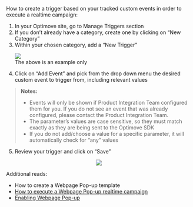 How to create a trigger based on your tracked custom events in order to execute a realtime campaign:

 1. In your Optimove site, go to Manage Triggers section
 2. If you don’t already have a category, create one by clicking on “New Category”
 3. Within your chosen category, add a “New Trigger”
	 <p align="left"><img src="https://github.com/optimove-tech/Web-SDK-Integration-Guide/blob/master/Webpage%20Pop-ups/images/t1.png?raw=true"><br/>The above is an example only</p> 
 4. Click on “Add Event” and pick from the drop down menu the desired custom event to trigger from, including relevant values
>**Notes:**
>  - Events will only be shown if Product Integration Team configured them for you. If you do not see an event that was already configured, please contact the Product Integration Team.
>  - The parameter’s values are case sensitive, so they must match exactly as they are being sent to the Optimove SDK
>  - If you do not add/choose a value for a specific parameter, it will automatically check for “any” values
>  	
5.	Review your trigger and click on “Save”
<p align="center"><img src="https://github.com/optimove-tech/Web-SDK-Integration-Guide/blob/master/Webpage%20Pop-ups/images/t2.png?raw=true"></p> 

Additional reads:

 - How to create a Webpage Pop-up template
 - [How to execute a Webpage Pop-up realtime campaign](https://docs.optimove.com/track-and-trigger/#Webpage)
 - [Enabling Webpage Pop-up](https://github.com/optimove-tech/Web-SDK-Integration-Guide/tree/master/Webpage%20Pop-ups)
